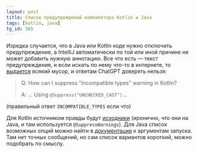 ```yaml
---
layout: post
title: Список предупреждений компилятора Kotlin и Java
tags: [kotlin, java]
tg_id: 565
---
```

Изредка случается, что в Java или Kotlin коде нужно отключить предупреждение, а IntelliJ автоматически по той или иной причине не может добавить нужную аннотацию. Все что есть — текст предупреждения, и если искать по нему что-то в интернете, то [выдается](/2024/04/23/dead-search.html) всякий мусор, и ответам ChatGPT доверять нельзя:

> Q: How can I suppress "Incompatible types" warning in Kotlin?
>
> A: ... Using `@Suppress("UNCHECKED_CAST")`...

(правильный ответ `INCOMPATIBLE_TYPES` если что)

Для Kotlin источником правды будут [исходники](https://github.com/JetBrains/kotlin/blob/master/compiler/frontend/src/org/jetbrains/kotlin/diagnostics/rendering/DefaultErrorMessages.java) (иронично, что они на Java, и там используется `@SuppressWarnings`). Для Java список возможных опций можно найти в [документации](https://docs.oracle.com/en/java/javase/21/docs/specs/man/javac.html#option-Xlint-custom) к аргументам запуска. Там нет точных сообщений, но сам список вариантов короткий, можно подобрать по смыслу.
